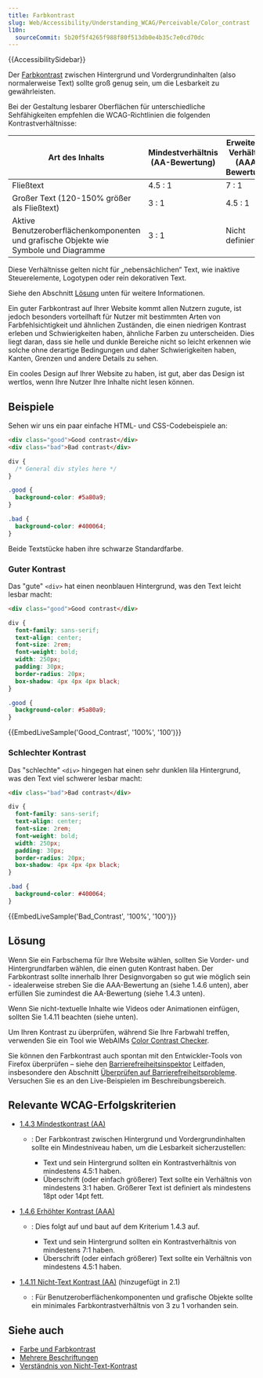 ```yaml
---
title: Farbkontrast
slug: Web/Accessibility/Understanding_WCAG/Perceivable/Color_contrast
l10n:
  sourceCommit: 5b20f5f4265f988f80f513db0e4b35c7e0cd70dc
---
```


{{AccessibilitySidebar}}

Der [Farbkontrast](https://www.w3.org/TR/WCAG21/#dfn-contrast-ratio) zwischen Hintergrund und Vordergrundinhalten (also normalerweise Text) sollte groß genug sein, um die Lesbarkeit zu gewährleisten.

Bei der Gestaltung lesbarer Oberflächen für unterschiedliche Sehfähigkeiten empfehlen die WCAG-Richtlinien die folgenden Kontrastverhältnisse:

| Art des Inhalts                                                                 | Mindestverhältnis (AA-Bewertung) | Erweitertes Verhältnis (AAA-Bewertung) |
| ------------------------------------------------------------------------------- | -------------------------------- | ------------------------------------- |
| Fließtext                                                                       | 4.5 : 1                          | 7 : 1                                 |
| Großer Text (120-150% größer als Fließtext)                                     | 3 : 1                            | 4.5 : 1                               |
| Aktive Benutzeroberflächenkomponenten und grafische Objekte wie Symbole und Diagramme | 3 : 1                            | Nicht definiert                       |

Diese Verhältnisse gelten nicht für „nebensächlichen“ Text, wie inaktive Steuerelemente, Logotypen oder rein dekorativen Text.

Siehe den Abschnitt [Lösung](#lösung) unten für weitere Informationen.

Ein guter Farbkontrast auf Ihrer Website kommt allen Nutzern zugute, ist jedoch besonders vorteilhaft für Nutzer mit bestimmten Arten von Farbfehlsichtigkeit und ähnlichen Zuständen, die einen niedrigen Kontrast erleben und Schwierigkeiten haben, ähnliche Farben zu unterscheiden. Dies liegt daran, dass sie helle und dunkle Bereiche nicht so leicht erkennen wie solche ohne derartige Bedingungen und daher Schwierigkeiten haben, Kanten, Grenzen und andere Details zu sehen.

Ein cooles Design auf Ihrer Website zu haben, ist gut, aber das Design ist wertlos, wenn Ihre Nutzer Ihre Inhalte nicht lesen können.

## Beispiele

Sehen wir uns ein paar einfache HTML- und CSS-Codebeispiele an:

```html
<div class="good">Good contrast</div>
<div class="bad">Bad contrast</div>
```

```css
div {
  /* General div styles here */
}

.good {
  background-color: #5a80a9;
}

.bad {
  background-color: #400064;
}
```

Beide Textstücke haben ihre schwarze Standardfarbe.

### Guter Kontrast

Das "gute" `<div>` hat einen neonblauen Hintergrund, was den Text leicht lesbar macht:

```html
<div class="good">Good contrast</div>
```

```css
div {
  font-family: sans-serif;
  text-align: center;
  font-size: 2rem;
  font-weight: bold;
  width: 250px;
  padding: 30px;
  border-radius: 20px;
  box-shadow: 4px 4px 4px black;
}

.good {
  background-color: #5a80a9;
}
```

{{EmbedLiveSample('Good_Contrast', '100%', '100')}}

### Schlechter Kontrast

Das "schlechte" `<div>` hingegen hat einen sehr dunklen lila Hintergrund, was den Text viel schwerer lesbar macht:

```html
<div class="bad">Bad contrast</div>
```

```css
div {
  font-family: sans-serif;
  text-align: center;
  font-size: 2rem;
  font-weight: bold;
  width: 250px;
  padding: 30px;
  border-radius: 20px;
  box-shadow: 4px 4px 4px black;
}

.bad {
  background-color: #400064;
}
```

{{EmbedLiveSample('Bad_Contrast', '100%', '100')}}

## Lösung

Wenn Sie ein Farbschema für Ihre Website wählen, sollten Sie Vorder- und Hintergrundfarben wählen, die einen guten Kontrast haben. Der Farbkontrast sollte innerhalb Ihrer Designvorgaben so gut wie möglich sein - idealerweise streben Sie die AAA-Bewertung an (siehe 1.4.6 unten), aber erfüllen Sie zumindest die AA-Bewertung (siehe 1.4.3 unten).

Wenn Sie nicht-textuelle Inhalte wie Videos oder Animationen einfügen, sollten Sie 1.4.11 beachten (siehe unten).

Um Ihren Kontrast zu überprüfen, während Sie Ihre Farbwahl treffen, verwenden Sie ein Tool wie WebAIMs [Color Contrast Checker](https://webaim.org/resources/contrastchecker/).

Sie können den Farbkontrast auch spontan mit den Entwickler-Tools von Firefox überprüfen – siehe den [Barrierefreiheitsinspektor](https://firefox-source-docs.mozilla.org/devtools-user/accessibility_inspector/index.html) Leitfaden, insbesondere den Abschnitt [Überprüfen auf Barrierefreiheitsprobleme](https://firefox-source-docs.mozilla.org/devtools-user/accessibility_inspector/index.html#check-for-accessibility-issues). Versuchen Sie es an den Live-Beispielen im Beschreibungsbereich.

## Relevante WCAG-Erfolgskriterien

- [1.4.3 Mindestkontrast (AA)](https://www.w3.org/TR/WCAG21/#contrast-minimum)

  - : Der Farbkontrast zwischen Hintergrund und Vordergrundinhalten sollte ein Mindestniveau haben, um die Lesbarkeit sicherzustellen:

    - Text und sein Hintergrund sollten ein Kontrastverhältnis von mindestens 4.5:1 haben.
    - Überschrift (oder einfach größerer) Text sollte ein Verhältnis von mindestens 3:1 haben. Größerer Text ist definiert als mindestens 18pt oder 14pt fett.

- [1.4.6 Erhöhter Kontrast (AAA)](https://www.w3.org/TR/WCAG21/#contrast-enhanced)

  - : Dies folgt auf und baut auf dem Kriterium 1.4.3 auf.

    - Text und sein Hintergrund sollten ein Kontrastverhältnis von mindestens 7:1 haben.
    - Überschrift (oder einfach größerer) Text sollte ein Verhältnis von mindestens 4.5:1 haben.

- [1.4.11 Nicht-Text Kontrast (AA)](https://www.w3.org/TR/WCAG21/#non-text-contrast) (hinzugefügt in 2.1)
  - : Für Benutzeroberflächenkomponenten und grafische Objekte sollte ein minimales Farbkontrastverhältnis von 3 zu 1 vorhanden sein.

## Siehe auch

- [Farbe und Farbkontrast](/de/docs/Learn_web_development/Core/Accessibility/CSS_and_JavaScript#color_and_color_contrast)
- [Mehrere Beschriftungen](/de/docs/Learn_web_development/Extensions/Forms/How_to_structure_a_web_form#multiple_labels)
- [Verständnis von Nicht-Text-Kontrast](https://www.w3.org/WAI/WCAG21/Understanding/non-text-contrast.html)
